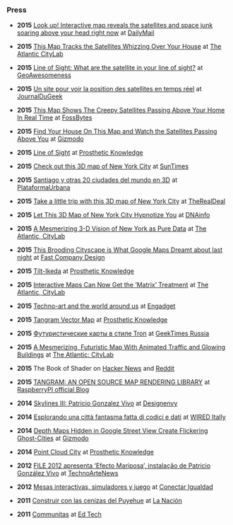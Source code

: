 ### Press

- **2015** [Look up! Interactive map reveals the satellites and space junk soaring above your head right now](http://www.dailymail.co.uk/sciencetech/article-3340930/Look-Interactive-map-reveals-satellites-space-junk-soaring-head-right-now.html) at [DailyMail](http://www.dailymail.co.uk)

- **2015** [This Map Tracks the Satellites Whizzing Over Your House](http://www.citylab.com/tech/2015/11/track-satellites-whizzing-over-your-house-with-this-dizzying-map/417006/?utm_source=nl__link6_113015) at [The Atlantic CityLab](http://www.citylab.com)

- **2015** [Line of Sight: What are the satellite in your line of sight?](http://geoawesomeness.com/line-sight-satellites-line-sight/) at [GeoAwesomeness](http://www.geoawesomeness.com)

- **2015** [Un site pour voir la position des satellites en temps réel](http://www.journaldugeek.com/2015/11/18/un-site-pour-voir-la-position-des-satellites-en-temps-reel/) at [JournalDuGeek](http://www.journaldugeek.com)

- **2015** [This Map Shows The Creepy Satellites Passing Above Your Home In Real Time](http://fossbytes.com/line-of-sight-map-shows-your-home-and-the-creepy-satellites/) at [FossBytes](http://fossbytes.com/)

- **2015** [Find Your House On This Map and Watch the Satellites Passing Above You](http://gizmodo.com/find-your-house-on-this-map-and-see-the-satellites-pass-1743261660) at [Gizmodo](http://gizmodo.com/)

- **2015** [Line of Sight](http://prostheticknowledge.tumblr.com/post/133362733026/line-of-sight-interactive-online-map-by-patricio) at [Prosthetic Knowledge](http://prostheticknowledge.tumblr.com/)

- **2015** [Check out this 3D map of New York City](http://nyc.suntimes.com/nyc-news/7/86/311810/3d-nyc-map) at [SunTimes](http://nyc.suntimes.com)

- **2015** [Santiago y otras 20 ciudades del mundo en 3D](http://www.plataformaurbana.cl/archive/2015/09/30/santiago-y-otras-20-ciudades-del-mundo-en-3d/) at [PlataformaUrbana](http://www.plataformaurbana.cl)

- **2015** [Take a little trip with this 3D map of New York City](http://therealdeal.com/blog/2015/09/25/take-a-little-trip-with-the-3d-map-of-new-york-city/) at [TheRealDeal](http://therealdeal.com/)

- **2015** [Let This 3D Map of New York City Hypnotize You](https://www.dnainfo.com/new-york/20150924/union-square/let-this-3d-map-of-new-york-city-hypnotize-you) at [DNAinfo](https://www.dnainfo.com)

- **2015** [A Mesmerizing 3-D Vision of New York as Pure Data](http://www.citylab.com/design/2015/09/a-mesmerizing-3-d-vision-of-new-york-as-pure-data/406870/) at [The Atlantic, CityLab](http://www.citylab.com/)

- **2015** [This Brooding Cityscape is What Google Maps Dreamt about last night](http://www.fastcodesign.com/3051169/this-brooding-cityscape-is-what-google-maps-dreamt-about-last-night) at [Fast Company Design](http://www.fastcodesign.com/)

- **2015** [Tilt-Ikeda](http://prostheticknowledge.tumblr.com/post/129173686541/tilt-ikeda-creative-coder-patricio-gonzalez-vivo) at [Prosthetic Knowledge](http://prostheticknowledge.tumblr.com/)

- **2015** [Interactive Maps Can Now Get the ‘Matrix’ Treatment](http://www.citylab.com/design/2015/05/interactive-maps-can-now-get-the-matrix-treatment/392981/) at [The Atlantic, CityLab](http://www.citylab.com/) 

- **2015** [Techno-art and the world around us](http://www.engadget.com/gallery/art-and-design-weekly/) at [Engadget](http://www.engadget.com/) 

- **2015** [Tangram Vector Map](http://prostheticknowledge.tumblr.com/post/114312452831/tangram-vector-map-proof-of-concept-demo-of) at [Prosthetic Knowledge](http://prostheticknowledge.tumblr.com/)

- **2015** [Футуристические карты в стиле Tron](http://geektimes.ru/post/247622/) at [GeekTimes Russia](http://geektimes.ru/)

- **2015** [A Mesmerizing, Futuristic Map With Animated Traffic and Glowing Buildings](http://www.citylab.com/design/2015/03/a-mesmerizing-futuristic-map-with-animated-traffic-and-glowing-buildings/388285/) at [The Atlantic: CityLab](http://www.citylab.com/)

- **2015** The Book of Shader on [Hacker News](https://news.ycombinator.com/item?id=9215582) and [Reddit](https://www.reddit.com/r/programming/comments/2zb3z0/the_book_of_shaders/)

- **2015** [TANGRAM: AN OPEN SOURCE MAP RENDERING LIBRARY](https://www.raspberrypi.org/blog/tangram-an-open-source-map-rendering-library/) at [RaspberryPI official Blog](https://www.raspberrypi.org/blog/)

- **2014**  [Skylines III: Patricio Gonzalez Vivo](http://designenvy.aiga.org/skylines-iii-patricio-gonzalez-vivo/) at [Designenvy](http://designenvy.aiga.org/)

- **2014**  [Esplorando una città fantasma fatta di codici e dati](http://www.wired.it/tv/esplorando-una-citta-fantasma-fatta-di-codici-e-dati/) at [WIRED Itally](http://www.wired.it/)

- **2014**  [Depth Maps Hidden in Google Street View Create Flickering Ghost-Cities](http://gizmodo.com/depth-maps-hidden-in-google-street-view-create-flickeri-1551425770) at [Gizmodo](http://gizmodo.com/)

- **2014**  [Point Cloud City](http://prostheticknowledge.tumblr.com/post/80730362101/point-cloud-city-experiment-by-patricio-gonzalez) at [Prosthetic Knowledge](http://prostheticknowledge.tumblr.com/) 

- **2012**  [FILE 2012 apresenta ‘Efecto Mariposa’, instalação de Patricio González Vivo](http://www.tecnoartenews.com/esteticas-tecnologicas/file-2012-apresenta-efecto-mariposa-instalacao-de-patricio-gonzalez-vivo/) at [TechnoArteNews](http://www.tecnoartenews.com/)

- **2012**  [Mesas interactivas, simuladores y juego](http://conectarlab.com.ar/mesas-interactivas-simuladores-y-juego/) at [Conectar Igualdad](http://conectarlab.com.ar/mesas-interactivas-simuladores-y-juego/)

- **2011** [Construir con las cenizas del Puyehue](http://blogs.lanacion.com.ar/ecologico/desarrollo-sustentable/construir-con-las-cenizas-del-puyehue/) at [La Nación](lanacion.com.ar)

- **2011** [Communitas](http://www.lizbeck.net/2011/05/23/communitas/) at [Ed Tech](http://www.lizbeck.net/)
